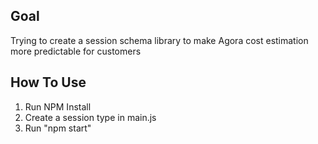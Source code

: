 ## Goal

Trying to create a session schema library to make Agora cost estimation more predictable for customers

## How To Use

1. Run NPM Install
2. Create a session type in main.js
3. Run "npm start"
